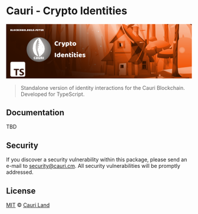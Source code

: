 # Cauri - Crypto Identities

<p align="center">
  <img src="https://github.com/cauriland/typescript-crypto-identities/raw/main/banner.png" />
</p>

> Standalone version of identity interactions for the Cauri Blockchain. Developed for TypeScript.

## Documentation

TBD

## Security

If you discover a security vulnerability within this package, please send an e-mail to security@cauri.cm. All security vulnerabilities will be promptly addressed.

## License

[MIT](LICENSE) © [Cauri Land](https://cauri.cm)
